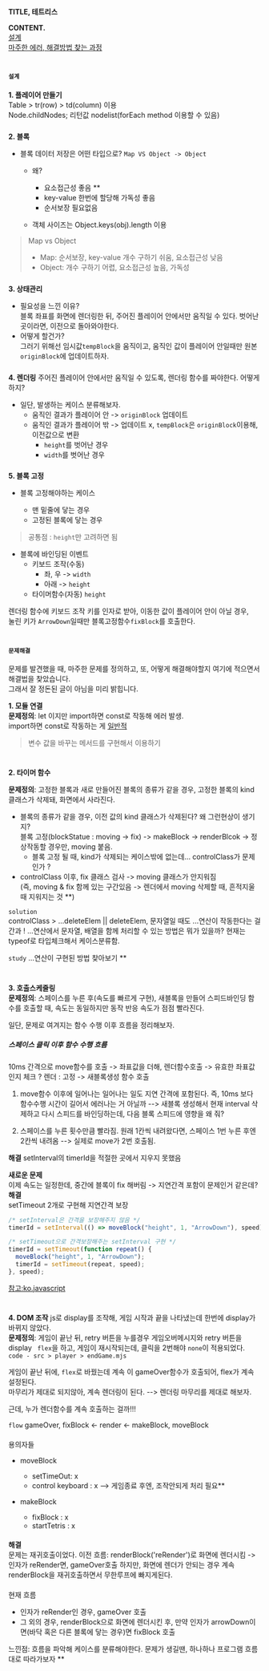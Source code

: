 **TITLE, 테트리스**

**CONTENT.**  
[설계](#설계)  
[마주한 에러, 해결방법 찾는 과정](#문제해결)

#

#### `설계`

**1. 플레이어 만들기**  
Table > tr(row) > td(column) 이용  
Node.childNodes; 리턴값 nodelist(forEach method 이용할 수 있음)

###

**2. 블록**

- 블록 데이터 저장은 어떤 타입으로? `Map VS Object -> Object`

  - 왜?

    - 요소접근성 좋음 \*\*
    - key-value 한번에 할당해 가독성 좋음
    - 순서보장 필요없음

  - 객체 사이즈는 Object.keys(obj).length 이용

> Map vs Object
>
> - Map: 순서보장, key-value 개수 구하기 쉬움, 요소접근성 낮음
> - Object: 개수 구하기 어렵, 요소접근성 높음, 가독성

###

**3. 상태관리**

- 필요성을 느낀 이유?  
  블록 좌표를 화면에 렌더링한 뒤, 주어진 플레이어 안에서만 움직일 수 있다. 벗어난 곳이라면, 이전으로 돌아와야한다.
- 어떻게 할건가?  
  그러기 위해선 임시값`tempBlock`을 움직이고, 움직인 값이 플레이어 안일때만 원본`originBlock`에 업데이트하자.

###

**4. 렌더링**
주어진 플레이어 안에서만 움직일 수 있도록, 렌더링 함수를 짜야한다. 어떻게 하지?

- 일단, 발생하는 케이스 분류해보자.
  - 움직인 결과가 플레이어 안 -> `originBlock` 업데이트
  - 움직인 결과가 플레이어 밖 -> 업데이트 x, `tempBlock`은 `originBlock`이용해, 이전값으로 변환
    - `height`를 벗어난 경우
    - `width`를 벗어난 경우

###

**5. 블록 고정**

- 블록 고정해야하는 케이스

  - 맨 밑줄에 닿는 경우
  - 고정된 블록에 닿는 경우

> 공통점 : `height`만 고려하면 됨

- 블록에 바인딩된 이벤트
  - 키보드 조작(수동)
    - 좌, 우 -> `width`
    - 아래 -> `height`
  - 타이머함수(자동) `height`

렌더링 함수에 키보드 조작 키를 인자로 받아,
이동한 값이 플레이어 안이 아닐 경우,  
눌린 키가 `ArrowDown`일때만 블록고정함수`fixBlock`를 호출한다.

#

#### `문제해결`

문제를 발견했을 때, 마주한 문제를 정의하고, 또, 어떻게 해결해야할지 여기에 적으면서 해결법을 찾았습니다.  
그래서 잘 정돈된 글이 아님을 미리 밝힙니다.

**1. 모듈 연결**  
 **문제정의**: let 이지만 import하면 const로 작동해 에러 발생.  
 import하면 const로 작동하는 게 [일반적](https://infoscis.github.io/2018/02/27/ecmascript-6-encapsulating-code-with-modules/)

> 변수 값을 바꾸는 메서드를 구현해서 이용하기

#

**2. 타이머 함수**

**문제정의**: 고정한 블록과 새로 만들어진 블록의 종류가 같을 경우, 고정한 블록의 kind 클래스가 삭제돼, 화면에서 사라진다.

- 블록의 종류가 같을 경우, 이전 값의 kind 클래스가 삭제된다? 왜 그런현상이 생기지?  
  블록 고정(blockStatue : moving -> fix) -> makeBlock -> renderBlcok -> 정상작동할 경우만, moving 붙음.
  - 블록 고정 될 때, kind가 삭제되는 케이스밖에 없는데... controlClass가 문제인가 ?
- controlClass 이후, fix 클래스 검사 -> moving 클래스가 안지워짐  
  (즉, moving & fix 함께 있는 구간있음 -> 렌더에서 moving 삭제할 때, 흔적지울 때 지워지는 것 \*\*)

`solution`  
controlClass > ...deleteElem || deleteElem, 문자열일 때도 ...연산이 작동한다는 걸 간과 !
...연산에서 문자열, 배열을 함께 처리할 수 있는 방법은 뭐가 있을까? 현재는 typeof로 타입체크해서 케이스분류함.

`study` ...연산이 구현된 방법 찾아보기 \*\*

#

**3. 호출스케줄링**  
 **문제정의**: 스페이스를 누른 후(속도를 빠르게 구현), 새블록을 만들어 스피드바인딩 함수를 호출할 때, 속도는 동일하지만 동작 반응 속도가 점점 빨라진다.

일단, 문제로 여겨지는 함수 수행 이후 흐름을 정리해보자.

##### 스페이스 클릭 이후 함수 수행 흐름

10ms 간격으로 move함수를 호출 -> 좌표값을 더해, 렌더함수호출 -> 유효한 좌표값인지 체크 ? 렌더 : 고정 -> 새블록생성 함수 호출

1. move함수 이후에 일어나는 일어나는 일도 지연 간격에 포함된다. 즉, 10ms 보다 함수수행 시간이 길어서 에러나는 거 아닐까 --> 새블록 생성해서 현재 interval 삭제하고 다시 스피드를 바인딩하는데, 다음 블록 스피드에 영향을 왜 줘?

2. 스페이스를 누른 횟수만큼 빨라짐. 원래 1칸씩 내려왔다면, 스페이스 1번 누른 후엔 2칸씩 내려옴 --> 실제로 move가 2번 호출됨.

**해결** setInterval의 timerId을 적절한 곳에서 지우지 못했음

**새로운 문제**  
이제 속도는 일정한데, 중간에 블록이 fix 해버림 -> 지연간격 포함이 문제인거 같은데?  
**해결**  
setTimeout 2개로 구현해 지연간격 보장

```javascript
/* setInterval은 간격을 보장해주지 않음 */
timerId = setInterval(() => moveBlock("height", 1, "ArrowDown"), speed);

/* setTimeout으로 간격보장해주는 setInterval 구현 */
timerId = setTimeout(function repeat() {
  moveBlock("height", 1, "ArrowDown");
  timerId = setTimeout(repeat, speed);
}, speed);
```

[참고:ko.javascript](www.ko.javascript.info)

#

**4. DOM 조작**
js로 display를 조작해, 게임 시작과 끝을 나타냈는데 한번에 display가 바뀌지 않았다.  
**문제정의**: 게임이 끝난 뒤, retry 버튼을 누를경우 게임오버메시지와 retry 버튼을 display ` flex`을 하고, 게임이 재시작되는데, 클릭을 2번해야 `none`이 적용되었다.  
`code - src > player > endGame.mjs`

게임이 끝난 뒤에, `flex`로 바꿨는데 계속 이 gameOver함수가 호출되어, flex가 계속 설정된다.  
마무리가 제대로 되지않아, 계속 렌더링이 된다. --> 렌더링 마무리를 제대로 해보자.

근데, 누가 렌더함수를 계속 호출하는 걸까!!!

`flow` gameOver, fixBlock <- render <- makeBlock, moveBlock

####

용의자들

- moveBlock

  - setTimeOut: x
  - control keyboard : x --> 게임종료 후엔, 조작안되게 처리 필요\*\*

- makeBlock

  - fixBlock : x
  - startTetris : x

####

**해결**  
문제는 재귀호출이었다.
이전 흐름: renderBlock('reRender')로 화면에 렌더시킴 -> 인자가 reRender면, gameOver호출
하지만, 화면에 렌더가 안되는 경우 계속 renderBlock을 재귀호출하면서 무한루프에 빠지게된다.

####

현재 흐름

- 인자가 reRender인 경우, gameOver 호출
- 그 외의 경우, renderBlock으로 화면에 렌더시킨 후,
  만약 인자가 arrowDown이면(바닥 혹은 다른 블록에 닿는 경우)면 fixBlock 호출

느낀점: 흐름을 파악해 케이스를 분류해야한다. 문제가 생길땐, 하나하나 프로그램 흐름대로 따라가보자 \*\*
